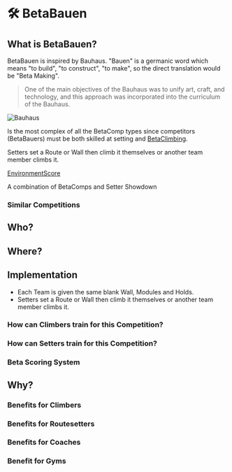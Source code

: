 # 🛠 BetaBauen



## What is BetaBauen?

BetaBauen is inspired by Bauhaus. "Bauen" is a germanic word which means "to build", "to construct", "to make", so the direct translation would be "Beta Making".  

> One of the main objectives of the Bauhaus was to unify art, craft, and technology, and this approach was incorporated into the curriculum of the Bauhaus.

![Bauhaus](/Bauhaus.png)

Is the most complex of all the BetaComp types since competitors (BetaBauers) must be both skilled at setting and [BetaClimbing](/guide/What/WhatBeta).

Setters set a Route or Wall then climb it themselves or another team member climbs it.



[EnvironmentScore](/reference/Scoring/Composition/EnvironmentComposition)

A combination of BetaComps and Setter Showdown 

### Similar Competitions



## Who?


## Where?

## Implementation

- Each Team is given the same blank Wall, Modules and Holds. 
- Setters set a Route or Wall then climb it themselves or another team member climbs it.

### How can Climbers train for this Competition?

### How can Setters train for this Competition?

### Beta Scoring System

## Why?

### Benefits for Climbers

### Benefits for Routesetters

### Benefits for Coaches

### Benefit for Gyms 